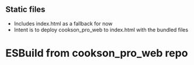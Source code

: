 ## Static files

- Includes index.html as a fallback for now
- Intent is to deploy cookson_pro_web to index.html with the bundled files

# ESBuild from cookson_pro_web repo
